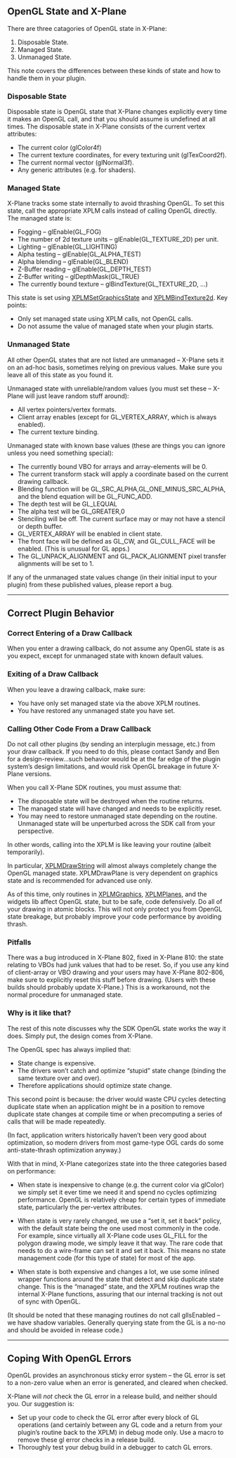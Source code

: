 ## OpenGL State and X-Plane

There are three catagories of OpenGL state in X-Plane:

1. Disposable State.
2. Managed State.
3. Unmanaged State.

This note covers the differences between these kinds of state and how to handle them in your plugin.

### Disposable State

Disposable state is OpenGL state that X-Plane changes explicitly every time it makes an OpenGL call, and that you should assume is undefined at all times. The disposable state in X-Plane consists of the current vertex attributes:

- The current color (glColor4f)
- The current texture coordinates, for every texturing unit (glTexCoord2f).
- The current normal vector (glNormal3f).
- Any generic attributes (e.g. for shaders).

### Managed State

X-Plane tracks some state internally to avoid thrashing OpenGL. To set this state, call the appropriate XPLM calls instead of calling OpenGL directly. The managed state is:

- Fogging – glEnable(GL_FOG)
- The number of 2d texture units – glEnable(GL_TEXTURE_2D) per unit.
- Lighting – glEnable(GL_LIGHTING)
- Alpha testing – glEnable(GL_ALPHA_TEST)
- Alpha blending – glEnable(GL_BLEND)
- Z-Buffer reading – glEnable(GL_DEPTH_TEST)
- Z-Buffer writing – glDepthMask(GL_TRUE)
- The currently bound texture – glBindTexture(GL_TEXTURE_2D, …)

This state is set using [](https://www.xsquawkbox.net/xpsdk/mediawiki/XPLMSetGraphicsState)[XPLMSetGraphicsState](https://developer.x-plane.com/sdk/XPLMSetGraphicsState/) and [](https://www.xsquawkbox.net/xpsdk/mediawiki/XPLMBindTexture2d)[XPLMBindTexture2d](https://developer.x-plane.com/sdk/XPLMBindTexture2d/). Key points:

- Only set managed state using XPLM calls, not OpenGL calls.
- Do not assume the value of managed state when your plugin starts.

### Unmanaged State

All other OpenGL states that are not listed are unmanaged – X-Plane sets it on an ad-hoc basis, sometimes relying on previous values. Make sure you leave all of this state as you found it.

Unmanaged state with unreliable/random values (you must set these – X-Plane will just leave random stuff around):

- All vertex pointers/vertex formats.
- Client array enables (except for GL_VERTEX_ARRAY, which is always enabled).
- The current texture binding.

Unmanaged state with known base values (these are things you can ignore unless you need something special):

- The currently bound VBO for arrays and array-elements will be 0.
- The current transform stack will apply a coordinate based on the current drawing callback.
- Blending function will be GL_SRC_ALPHA,GL_ONE_MINUS_SRC_ALPHA, and the blend equation will be GL_FUNC_ADD.
- The depth test will be GL_LEQUAL
- The alpha test will be GL_GREATER,0
- Stenciling will be off. The current surface may or may not have a stencil or depth buffer.
- GL_VERTEX_ARRAY will be enabled in client state.
- The front face will be defined as GL_CW, and GL_CULL_FACE will be enabled. (This is unusual for GL apps.)
- The GL_UNPACK_ALIGNMENT and GL_PACK_ALIGNMENT pixel transfer alignments will be set to 1.

If any of the unmanaged state values change (in their initial input to your plugin) from these published values, please report a bug.

---

## Correct Plugin Behavior

### Correct Entering of a Draw Callback

When you enter a drawing callback, do not assume any OpenGL state is as you expect, except for unmanaged state with known default values.

### Exiting of a Draw Callback

When you leave a drawing callback, make sure:

- You have only set managed state via the above XPLM routines.
- You have restored any unmanaged state you have set.

### Calling Other Code From a Draw Callback

Do not call other plugins (by sending an interplugin message, etc.) from your draw callback. If you need to do this, please contact Sandy and Ben for a design-review…such behavior would be at the far edge of the plugin system’s design limitations, and would risk OpenGL breakage in future X-Plane versions.

When you call X-Plane SDK routines, you must assume that:

- The disposable state will be destroyed when the routine returns.
- The managed state will have changed and needs to be explicitly reset.
- You may need to restore unmanaged state depending on the routine. Unmanaged state will be unperturbed across the SDK call from your perspective.

In other words, calling into the XPLM is like leaving your routine (albeit temporarily).

In particular, [](https://www.xsquawkbox.net/xpsdk/mediawiki/XPLMDrawString)[XPLMDrawString](https://developer.x-plane.com/sdk/XPLMDrawString/) will almost always completely change the OpenGL managed state. XPLMDrawPlane is very dependent on graphics state and is recommended for advanced use only.

As of this time, only routines in [](https://www.xsquawkbox.net/xpsdk/mediawiki/XPLMGraphics)[XPLMGraphics](https://developer.x-plane.com/sdk/XPLMGraphics/), [](https://www.xsquawkbox.net/xpsdk/mediawiki/XPLMPlanes)[XPLMPlanes](https://developer.x-plane.com/sdk/XPLMPlanes/), and the widgets lib affect OpenGL state, but to be safe, code defensively. Do all of your drawing in atomic blocks. This will not only protect you from OpenGL state breakage, but probably improve your code performance by avoiding thrash.

### Pitfalls

There was a bug introduced in X-Plane 802, fixed in X-Plane 810: the state relating to VBOs had junk values that had to be reset. So, if you use any kind of client-array or VBO drawing and your users may have X-Plane 802-806, make sure to explicitly reset this stuff before drawing. (Users with these builds should probably update X-Plane.) This is a workaround, not the normal procedure for unmanaged state.

### Why is it like that?

The rest of this note discusses why the SDK OpenGL state works the way it does. Simply put, the design comes from X-Plane.

The OpenGL spec has always implied that:

- State change is expensive.
- The drivers won’t catch and optimize “stupid” state change (binding the same texture over and over).
- Therefore applications should optimize state change.

This second point is because: the driver would waste CPU cycles detecting duplicate state when an application might be in a position to remove duplicate state changes at compile time or when precomputing a series of calls that will be made repeatedly.

(In fact, application writers historically haven’t been very good about optimization, so modern drivers from most game-type OGL cards do some anti-state-thrash optimization anyway.)

With that in mind, X-Plane categorizes state into the three categories based on performance:

- When state is inexpensive to change (e.g. the current color via glColor) we simply set it ever time we need it and spend no cycles optimizing performance. OpenGL is relatively cheap for certain types of immediate state, particularly the per-vertex attributes.

- When state is very rarely changed, we use a “set it, set it back” policy, with the default state being the one used most commonly in the code. For example, since virtually all X-Plane code uses GL_FILL for the polygon drawing mode, we simply leave it that way. The rare code that needs to do a wire-frame can set it and set it back. This means no state management code (for this type of state) for most of the app.

- When state is both expensive and changes a lot, we use some inlined wrapper functions around the state that detect and skip duplicate state change. This is the “managed” state, and the XPLM routines wrap the internal X-Plane functions, assuring that our internal tracking is not out of sync with OpenGL.

(It should be noted that these managing routines do not call glIsEnabled – we have shadow variables. Generally querying state from the GL is a no-no and should be avoided in release code.)

---

## Coping With OpenGL Errors

OpenGL provides an asynchronous sticky error system – the GL error is set to a non-zero value when an error is generated, and cleared when checked.

X-Plane will _not_ check the GL error in a release build, and neither should you. Our suggestion is:

- Set up your code to check the GL error after every block of GL operations (and certainly between any GL code and a return from your plugin’s routine back to the XPLM) in debug mode only. Use a macro to remove these gl error checks in a release build.
- Thoroughly test your debug build in a debugger to catch GL errors.